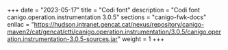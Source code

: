+++
date        = "2023-05-17"
title       = "Codi font"
description = "Codi font canigo.operation.instrumentation 3.0.5"
sections    = "canigo-fwk-docs"
enllac		= "https://hudson.intranet.gencat.cat/nexus/repository/canigo-maven2/cat/gencat/ctti/canigo.operation.instrumentation/3.0.5/canigo.operation.instrumentation-3.0.5-sources.jar"
weight		= 1
+++
